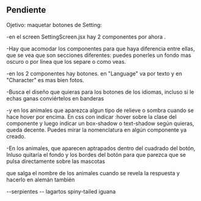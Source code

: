 ## Pendiente
Ojetivo: maquetar botones de Setting:

-en el screen SettingScreen.jsx hay 2 componentes por ahora        <LanguageComponent/> <CharacterComponent/>. 

-Hay que acomodar los componentes para que haya diferencia entre ellas, que se vea que son secciones diferentes: puedes ponerles un fondo mas oscuro o por línea que los separe o como veas.


-en los 2 componentes hay botones. en "Language" va por texto y en "Character" es mas bien fotos. 

-Busca el diseño que quieras para los botones de los idiomas, incluso si le echas ganas conviértelos en banderas

-y en los animales que aparezca algun tipo de relieve o sombra cuando se hace hover por encima.  En css con indicar :hover sobre la clase del componente y luego indicar un box-shadow o text-shadow según quieras, queda decente. Puedes mirar la nomenclatura en algún componente ya creado. 

-En los animales, que aparecen aptrapados dentro del cuadrado del botón, Inluso quitaría el fondo y los bordes del botón para que parezca que se pulsa directamente sobre las mascotas


que salga el nombre de los animales cuando se revela la respuesta y hacerlo en alemán también

--serpientes
-- lagartos spiny-tailed iguana